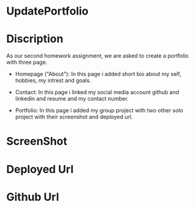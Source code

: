 # UpdatePortfolio

# Discription
As our second homework assignment, we are asked to create a portfolio with three page.

* Homepage ("About"): In this page i added short bio about my self, hobbies, my intrest and goals.

* Contact: In this page i linked my social media account github and linkedin and resume and my contact number.

* Portfolio: In this page i added my group project with two other solo project with their screenshot and deployed url.

# ScreenShot


# Deployed Url

# Github Url

